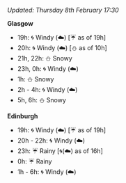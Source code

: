 *Updated: Thursday 8th February 17:30*

**Glasgow**

* 19h: :cyclone: Windy (:cloud:) [:umbrella: as of 19h]
* 20h: :cyclone: Windy (:cloud:) [:snowman: as of 10h]
* 21h, 22h: :snowman: Snowy
* 23h, 0h: :cyclone: Windy (:cloud:)
* 1h: :snowman: Snowy
* 2h - 4h: :cyclone: Windy (:cloud:)
* 5h, 6h: :snowman: Snowy

**Edinburgh**

* 19h: :cyclone: Windy (:cloud:) [:umbrella: as of 19h]
* 20h - 22h: :cyclone: Windy (:cloud:)
* 23h: :umbrella: Rainy [:cyclone:(:cloud:) as of 16h]
* 0h: :umbrella: Rainy
* 1h - 6h: :cyclone: Windy (:cloud:)
